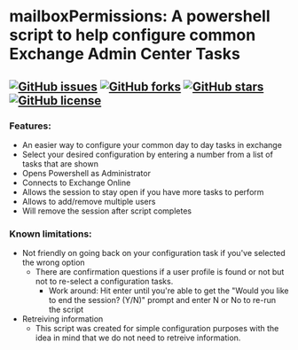 # mailboxPermissions: A powershell script to help configure common Exchange Admin Center Tasks

<h2 align="left"> <a href="https://github.com/zhudso/mailboxPermissions/issues"><img alt="GitHub issues" src="https://img.shields.io/github/issues/zhudso/mailboxPermissions"></a> <a href="https://github.com/zhudso/mailboxPermissions/network"><img alt="GitHub forks" src="https://img.shields.io/github/forks/zhudso/mailboxPermissions"></a> <a href="https://github.com/zhudso/mailboxPermissions/stargazers"><img alt="GitHub stars" src="https://img.shields.io/github/stars/zhudso/mailboxPermissions"></a> <a href="https://github.com/zhudso/mailboxPermissions"><img alt="GitHub license" src="https://img.shields.io/github/license/zhudso/mailboxPermissions"></a> </h2>

### Features:
* An easier way to configure your common day to day tasks in exchange
* Select your desired configuration by entering a number from a list of tasks that are shown
* Opens Powershell as Administrator
* Connects to Exchange Online
* Allows the session to stay open if you have more tasks to perform
* Allows to add/remove multiple users
* Will remove the session after script completes

### Known limitations:
* Not friendly on going back on your configuration task if you've selected the wrong option
    * There are confirmation questions if a user profile is found or not but not to re-select a configuration tasks.
        * Work around: Hit enter until you're able to get the "Would you like to end the session? (Y/N)" prompt and enter N or No to re-run the script
* Retreiving information
    * This script was created for simple configuration purposes with the idea in mind that we do not need to retreive information.
